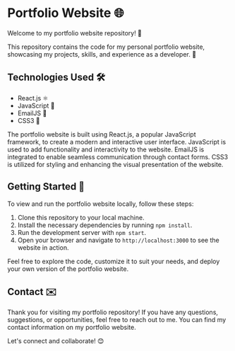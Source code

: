 # Portfolio Website 🌐

Welcome to my portfolio website repository! 🚀

This repository contains the code for my personal portfolio website, showcasing my projects, skills, and experience as a developer. 💼

## Technologies Used 🛠️

- React.js ⚛️
- JavaScript 📜
- EmailJS 📧
- CSS3 🎨

The portfolio website is built using React.js, a popular JavaScript framework, to create a modern and interactive user interface. JavaScript is used to add functionality and interactivity to the website. EmailJS is integrated to enable seamless communication through contact forms. CSS3 is utilized for styling and enhancing the visual presentation of the website.

## Getting Started 🚀

To view and run the portfolio website locally, follow these steps:

1. Clone this repository to your local machine.
2. Install the necessary dependencies by running `npm install`.
3. Run the development server with `npm start`.
4. Open your browser and navigate to `http://localhost:3000` to see the website in action.

Feel free to explore the code, customize it to suit your needs, and deploy your own version of the portfolio website.

## Contact ✉️

Thank you for visiting my portfolio repository! If you have any questions, suggestions, or opportunities, feel free to reach out to me. You can find my contact information on my portfolio website.

Let's connect and collaborate! 😊
